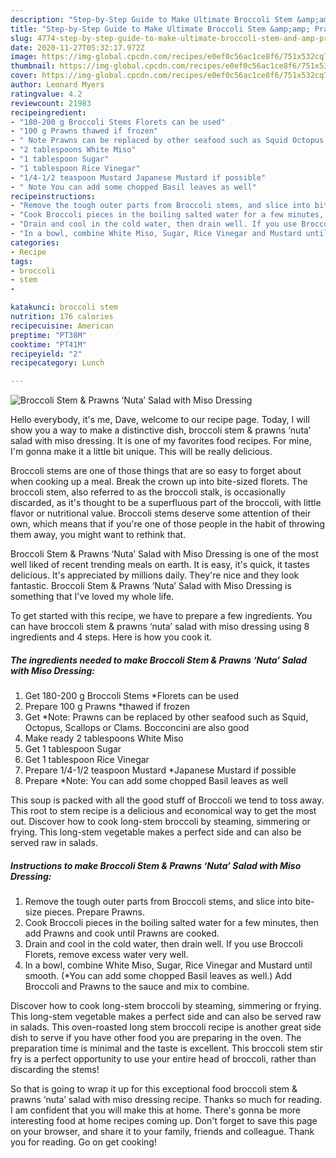 ```yaml
---
description: "Step-by-Step Guide to Make Ultimate Broccoli Stem &amp;amp; Prawns ‘Nuta’ Salad with Miso Dressing"
title: "Step-by-Step Guide to Make Ultimate Broccoli Stem &amp;amp; Prawns ‘Nuta’ Salad with Miso Dressing"
slug: 4774-step-by-step-guide-to-make-ultimate-broccoli-stem-and-amp-prawns-nuta-salad-with-miso-dressing
date: 2020-11-27T05:32:17.972Z
image: https://img-global.cpcdn.com/recipes/e0ef0c56ac1ce8f6/751x532cq70/broccoli-stem-prawns-nuta-salad-with-miso-dressing-recipe-main-photo.jpg
thumbnail: https://img-global.cpcdn.com/recipes/e0ef0c56ac1ce8f6/751x532cq70/broccoli-stem-prawns-nuta-salad-with-miso-dressing-recipe-main-photo.jpg
cover: https://img-global.cpcdn.com/recipes/e0ef0c56ac1ce8f6/751x532cq70/broccoli-stem-prawns-nuta-salad-with-miso-dressing-recipe-main-photo.jpg
author: Leonard Myers
ratingvalue: 4.2
reviewcount: 21983
recipeingredient:
- "180-200 g Broccoli Stems Florets can be used"
- "100 g Prawns thawed if frozen"
- " Note Prawns can be replaced by other seafood such as Squid Octopus Scallops or Clams Bocconcini are also good"
- "2 tablespoons White Miso"
- "1 tablespoon Sugar"
- "1 tablespoon Rice Vinegar"
- "1/4-1/2 teaspoon Mustard Japanese Mustard if possible"
- " Note You can add some chopped Basil leaves as well"
recipeinstructions:
- "Remove the tough outer parts from Broccoli stems, and slice into bite-size pieces. Prepare Prawns."
- "Cook Broccoli pieces in the boiling salted water for a few minutes, then add Prawns and cook until Prawns are cooked."
- "Drain and cool in the cold water, then drain well. If you use Broccoli Florets, remove excess water very well."
- "In a bowl, combine White Miso, Sugar, Rice Vinegar and Mustard until smooth. (*You can add some chopped Basil leaves as well.) Add Broccoli and Prawns to the sauce and mix to combine."
categories:
- Recipe
tags:
- broccoli
- stem
- 

katakunci: broccoli stem  
nutrition: 176 calories
recipecuisine: American
preptime: "PT38M"
cooktime: "PT41M"
recipeyield: "2"
recipecategory: Lunch

---
```



![Broccoli Stem &amp; Prawns ‘Nuta’ Salad with Miso Dressing](https://img-global.cpcdn.com/recipes/e0ef0c56ac1ce8f6/751x532cq70/broccoli-stem-prawns-nuta-salad-with-miso-dressing-recipe-main-photo.jpg)

Hello everybody, it's me, Dave, welcome to our recipe page. Today, I will show you a way to make a distinctive dish, broccoli stem &amp; prawns ‘nuta’ salad with miso dressing. It is one of my favorites food recipes. For mine, I'm gonna make it a little bit unique. This will be really delicious.

Broccoli stems are one of those things that are so easy to forget about when cooking up a meal. Break the crown up into bite-sized florets. The broccoli stem, also referred to as the broccoli stalk, is occasionally discarded, as it&#39;s thought to be a superfluous part of the broccoli, with little flavor or nutritional value. Broccoli stems deserve some attention of their own, which means that if you&#39;re one of those people in the habit of throwing them away, you might want to rethink that.

Broccoli Stem &amp; Prawns ‘Nuta’ Salad with Miso Dressing is one of the most well liked of recent trending meals on earth. It is easy, it's quick, it tastes delicious. It's appreciated by millions daily. They're nice and they look fantastic. Broccoli Stem &amp; Prawns ‘Nuta’ Salad with Miso Dressing is something that I've loved my whole life.


To get started with this recipe, we have to prepare a few ingredients. You can have broccoli stem &amp; prawns ‘nuta’ salad with miso dressing using 8 ingredients and 4 steps. Here is how you cook it.

<!--inarticleads1-->

##### The ingredients needed to make Broccoli Stem &amp; Prawns ‘Nuta’ Salad with Miso Dressing:

1. Get 180-200 g Broccoli Stems *Florets can be used
1. Prepare 100 g Prawns *thawed if frozen
1. Get  *Note: Prawns can be replaced by other seafood such as Squid, Octopus, Scallops or Clams. Bocconcini are also good
1. Make ready 2 tablespoons White Miso
1. Get 1 tablespoon Sugar
1. Get 1 tablespoon Rice Vinegar
1. Prepare 1/4-1/2 teaspoon Mustard *Japanese Mustard if possible
1. Prepare  *Note: You can add some chopped Basil leaves as well


This soup is packed with all the good stuff of Broccoli we tend to toss away. This root to stem recipe is a delicious and economical way to get the most out. Discover how to cook long-stem broccoli by steaming, simmering or frying. This long-stem vegetable makes a perfect side and can also be served raw in salads. 

<!--inarticleads2-->

##### Instructions to make Broccoli Stem &amp; Prawns ‘Nuta’ Salad with Miso Dressing:

1. Remove the tough outer parts from Broccoli stems, and slice into bite-size pieces. Prepare Prawns.
1. Cook Broccoli pieces in the boiling salted water for a few minutes, then add Prawns and cook until Prawns are cooked.
1. Drain and cool in the cold water, then drain well. If you use Broccoli Florets, remove excess water very well.
1. In a bowl, combine White Miso, Sugar, Rice Vinegar and Mustard until smooth. (*You can add some chopped Basil leaves as well.) Add Broccoli and Prawns to the sauce and mix to combine.


Discover how to cook long-stem broccoli by steaming, simmering or frying. This long-stem vegetable makes a perfect side and can also be served raw in salads. This oven-roasted long stem broccoli recipe is another great side dish to serve if you have other food you are preparing in the oven. The preparation time is minimal and the taste is excellent. This broccoli stem stir fry is a perfect opportunity to use your entire head of broccoli, rather than discarding the stems! 

So that is going to wrap it up for this exceptional food broccoli stem &amp; prawns ‘nuta’ salad with miso dressing recipe. Thanks so much for reading. I am confident that you will make this at home. There's gonna be more interesting food at home recipes coming up. Don't forget to save this page on your browser, and share it to your family, friends and colleague. Thank you for reading. Go on get cooking!

